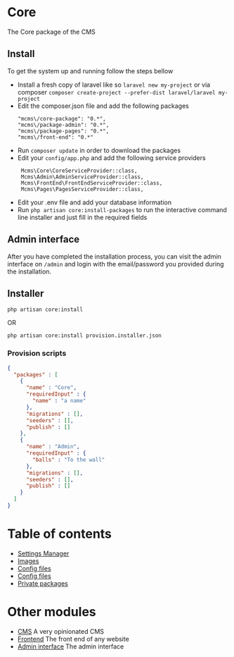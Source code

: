 # Core

The Core package of the CMS

## Install
To get the system up and running follow the steps bellow
* Install a fresh copy of laravel like so `laravel new my-project` or via composer `composer create-project --prefer-dist laravel/laravel my-project`
* Edit the composer.json file and add the following packages
    ```
    "mcms\/core-package": "0.*",
    "mcms\/package-admin": "0.*",
    "mcms\/package-pages": "0.*",
    "mcms\/front-end": "0.*"
    ```
* Run `composer update` in order to download the packages
* Edit your `config/app.php` and add the following service providers
     ```
      Mcms\Core\CoreServiceProvider::class,
      Mcms\Admin\AdminServiceProvider::class,
      Mcms\FrontEnd\FrontEndServiceProvider::class,
      Mcms\Pages\PagesServiceProvider::class,
     ```
* Edit your .env file and add your database information
* Run `php artisan core:install-packages` to run the interactive command line installer
and just fill in the required fields

## Admin interface
After you have completed the installation process, you can visit the admin interface
on `/admin` and login with the email/password you provided during the installation.



## Installer
``` console
php artisan core:install
```

OR

``` console
php artisan core:install provision.installer.json
```
### Provision scripts
``` json
{
  "packages" : [
    {
      "name" : "Core",
      "requiredInput" : {
        "name" : "a name"
      },
      "migrations" : [],
      "seeders" : [],
      "publish" : []
    },
    {
      "name" : "Admin",
      "requiredInput" : {
        "balls" : "To the wall"
      },
      "migrations" : [],
      "seeders" : [],
      "publish" : []
    }
  ]
}
```

# Table of contents
* [Settings Manager](https://github.com/mbouclas/mcms-core/blob/master/SettingsManager.md)
* [Images](https://github.com/mbouclas/mcms-core/blob/master/images.md)
* [Config files](https://github.com/mbouclas/mcms-core/blob/master/ConfigFiles.md)
* [Config files](https://github.com/mbouclas/mcms-core/blob/master/ConfigFiles.md)
* [Private packages](https://github.com/mbouclas/mcms-core/blob/master/satis.md)

# Other modules
* [CMS](https://github.com/mbouclas/mcms-pages) A very opinionated CMS
* [Frontend](https://github.com/mbouclas/mcms-frontEnd) The front end of any website
* [Admin interface](https://github.com/mbouclas/mcms-admin) The admin interface

